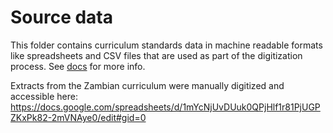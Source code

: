Source data
===========
This folder contains curriculum standards data in machine readable formats like
spreadsheets and CSV files that are used as part of the digitization process.
See [docs](https://rocdata.readthedocs.io/en/latest/importers/standards_spreadsheet.html) for more info.


Extracts from the Zambian curriculum were manually digitized and accessible here: https://docs.google.com/spreadsheets/d/1mYcNjUvDUuk0QPjHlf1r81PjUGPZKxPk82-2mVNAye0/edit#gid=0